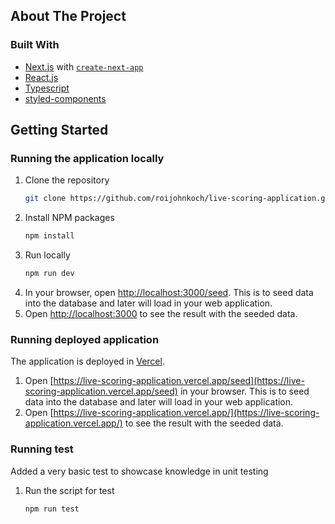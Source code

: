## About The Project

### Built With

* [Next.js](https://nextjs.org) with [`create-next-app`](https://nextjs.org/docs/app/api-reference/cli/create-next-app)
* [React.js](https://reactjs.org/)
* [Typescript](https://www.typescriptlang.org/)
* [styled-components](https://styled-components.com/)

## Getting Started

### Running the application locally

1. Clone the repository
   ```sh
   git clone https://github.com/roijohnkoch/live-scoring-application.git
   ```
2. Install NPM packages
   ```sh
   npm install
   ```
3. Run locally
   ```sh
   npm run dev
   ```
5. In your browser, open [http://localhost:3000/seed](http://localhost:3000). This is to seed data into the database and later will load in your web application.
4. Open [http://localhost:3000](http://localhost:3000) to see the result with the seeded data.

### Running deployed application

The application is deployed in [Vercel](https://vercel.com/).

1. Open [https://live-scoring-application.vercel.app/seed](https://live-scoring-application.vercel.app/seed) in your browser. This is to seed data into the database and later will load in your web application.
2. Open [https://live-scoring-application.vercel.app/](https://live-scoring-application.vercel.app/) to see the result with the seeded data.

### Running test

Added a very basic test to showcase knowledge in unit testing

1. Run the script for test
   ```sh
   npm run test
   ```